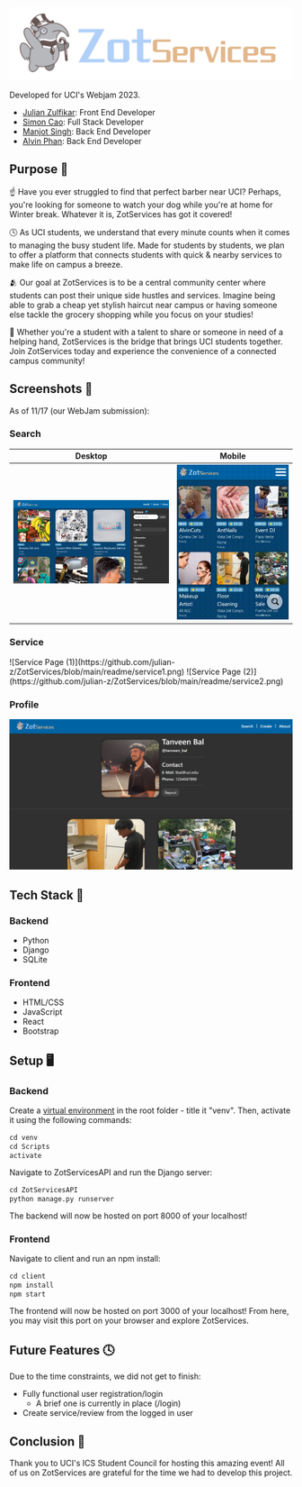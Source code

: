 ![ZotServices](https://github.com/julian-z/ZotServices/blob/main/client/src/static/zotservices.png)

Developed for UCI's Webjam 2023.
- [Julian Zulfikar](https://github.com/julian-z): Front End Developer
- [Simon Cao](https://github.com/simonxcao): Full Stack Developer
- [Manjot Singh](https://github.com/ManjotSingh18): Back End Developer
- [Alvin Phan](https://github.com/alvinatp): Back End Developer

## Purpose 🚀
☝️ Have you ever struggled to find that perfect barber near UCI? Perhaps, you're looking for someone to watch your dog while you're at home for Winter break. Whatever it is, ZotServices has got it covered!

🕓 As UCI students, we understand that every minute counts when it comes to managing the busy student life. Made for students by students, we plan to offer a platform that connects students with quick & nearby services to make life on campus a breeze.

🫂 Our goal at ZotServices is to be a central community center where students can post their unique side hustles and services. Imagine being able to grab a cheap yet stylish haircut near campus or having someone else tackle the grocery shopping while you focus on your studies!

🤝 Whether you're a student with a talent to share or someone in need of a helping hand, ZotServices is the bridge that brings UCI students together. Join ZotServices today and experience the convenience of a connected campus community!

## Screenshots 🎥
As of 11/17 (our WebJam submission):
### Search
Desktop | Mobile
:-------------------------:|:-------------------------:
![Search Page (Desktop)](https://github.com/julian-z/ZotServices/blob/main/readme/search.png)  |  ![Search Page (Mobile)](https://github.com/julian-z/ZotServices/blob/main/readme/searchmobile.gif)

### Service
<div style="display: flex; justify-content: space-between;">
  ![Service Page (1)](https://github.com/julian-z/ZotServices/blob/main/readme/service1.png)
  ![Service Page (2)](https://github.com/julian-z/ZotServices/blob/main/readme/service2.png)
</div>

### Profile
![Profile Page (1)](https://github.com/julian-z/ZotServices/blob/main/readme/profile.png)

## Tech Stack 🤖

### Backend
- Python
- Django
- SQLite
### Frontend
- HTML/CSS
- JavaScript
- React
- Bootstrap

## Setup 🖥️

### Backend
Create a [virtual environment](https://docs.python.org/3/library/venv.html) in the root folder - title it "venv". Then, activate it using the following commands:
```
cd venv
cd Scripts
activate
```
Navigate to ZotServicesAPI and run the Django server:
```
cd ZotServicesAPI
python manage.py runserver
```
The backend will now be hosted on port 8000 of your localhost!

### Frontend
Navigate to client and run an npm install:
```
cd client
npm install
npm start
```
The frontend will now be hosted on port 3000 of your localhost! From here, you may visit this port on your browser and explore ZotServices.

## Future Features 🕓
Due to the time constraints, we did not get to finish:
- Fully functional user registration/login
  - A brief one is currently in place (/login)
- Create service/review from the logged in user

## Conclusion 👋
Thank you to UCI's ICS Student Council for hosting this amazing event! All of us on ZotServices are grateful for the time we had to develop this project.